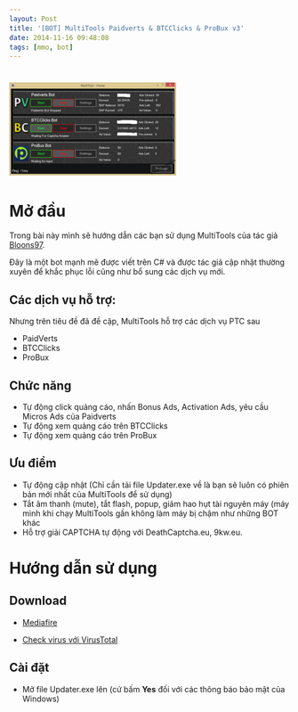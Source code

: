 ```yaml
---
layout: Post
title: '[BOT] MultiTools Paidverts & BTCClicks & ProBux v3'
date: 2014-11-16 09:48:08
tags: [mmo, bot]
---
```


# ![MultiTools for Paidverts BTCClicks Probux](/images/2015/01/Screenshot-2014-11-16-14_33_59_c4qyk2.png)

# Mở đầu

Trong bài này mình sẽ hướng dẫn các bạn sử dụng MultiTools của tác giả [Bloons97](http://thebot.net/members/bloons97.45653/ "Xem thông tin tác giả").

Đây là một bot mạnh mẽ được viết trên C# và được tác giả cập nhật thường xuyên để khắc phục lỗi cũng như bổ sung các dịch vụ mới.

## Các dịch vụ hỗ trợ:

Nhưng trên tiêu đề đã đề cập, MultiTools hỗ trợ các dịch vụ PTC sau

- PaidVerts
- BTCClicks
- ProBux

## Chức năng

- Tự động click quảng cáo, nhấn Bonus Ads, Activation Ads, yêu cầu Micros Ads của Paidverts
- Tự động xem quảng cáo trên BTCClicks
- Tự động xem quảng cáo trên ProBux

## Ưu điểm

- Tự động cập nhật (Chỉ cần tải file Updater.exe về là bạn sẽ luôn có phiên bản mới nhất của MultiTools để sử dụng)
- Tắt âm thanh (mute), tắt flash, popup, giảm hao hụt tài nguyên máy (máy mình khi chạy MultiTools gần không làm máy bị chậm như những BOT khác
- Hỗ trợ giải CAPTCHA tự động với DeathCaptcha.eu, 9kw.eu.

# Hướng dẫn sử dụng

## Download

- [Mediafire](http://www.mediafire.com/download/6t3ghtcfngyuphh/Updater.exe)

- [Check virus với VirusTotal](https://www.virustotal.com/en/file/12a2494ce186bda0133a07595e30668de6aba7176263ac4de073bc61791f152c/analysis/1408987429/)  

## Cài đặt

- Mở file Updater.exe lên (cứ bấm **Yes** đối với các thông báo bảo mật của Windows)
